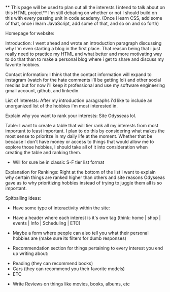 ** This page will be used to plan out all the interests I intend to talk about on this HTML project**
I'm still debating on whether or not I should build on this with every passing unit in code academy. (Once i learn CSS, add some of that, once i learn JavaScript, add some of that, and so on and so forth)

Homepage for website:

Introduction:
I went ahead and wrote an introduction paragraph discussing why I'm even starting a blog in the first place. That reason being that i just really need to practice my HTML and what better and  more motivating way to do that than to make a personal blog where i get to share and discuss my favorite hobbies.

Contact information:
I think that the contact information will expand to instagram (watch for the hate comments i'll be getting lol) and other social medias but for now i'll keep it professional and use my software engineering gmail account, github, and linkedin.

List of Interests:
After my introduction paragraphs i'd like to include an unorganized list of the hobbies i'm most interested in.

Explain why you want to rank your interests: Site Odysseas lol.

Table:
I want to create a table that will tier rank all my interests from most important to least important. I plan to do this by considering what makes the most sense to prioritze in my daily life at the moment. Whether that be because I don't have money or access to things that would allow me to explore those hobbies, I should take all of it into consideration when creating the table and ranking them.

* Will for sure be in classic S-F tier list format

Explanation for Rankings: 
Right at the bottom of the list I want to explain why certain things are ranked higher than others and site reasons Odysseas gave as to why prioritizing hobbies instead of trying to juggle them all is so important.

Spitballing ideas:
* Have some type of interactivity within the site:
- Have a header where each interest is it's own tag (think: home | shop | events | Info | Scheduling | ETC)

* Maybe a form where people can also tell you what their personal hobbies are (make sure its filters for dumb responses)

* Recommendation section for things pertaining to every interest you end up writing about:
- Reading (they can recommend books)
- Cars (they can recommend you their favorite models)
- ETC

* Write Reviews on things like movies, books, albums, etc
